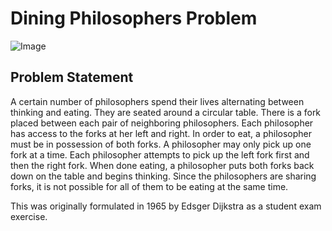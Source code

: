 # Dining Philosophers Problem  

![Image](https://upload.wikimedia.org/wikipedia/commons/7/7b/An_illustration_of_the_dining_philosophers_problem.png)

## Problem Statement

A certain number of philosophers spend their lives alternating between thinking and eating. They are seated around a circular table. There is a fork placed between each pair of neighboring philosophers. Each philosopher has access to the forks at her left and right. In order to eat, a philosopher must be in possession of both forks. A philosopher may only pick up one fork at a time. Each philosopher attempts to pick up the left fork first and then the right fork. When done eating, a philosopher puts both forks back down on the table and begins thinking. Since the philosophers are sharing forks, it is not possible for all of them to be eating at the same time.

This was originally formulated in 1965 by Edsger Dijkstra as a student exam exercise.
